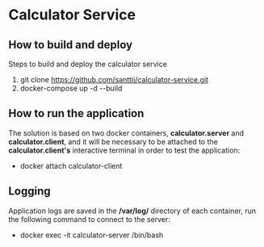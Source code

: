 # Calculator Service

## How to build and deploy

Steps to build and deploy the calculator service

1. git clone https://github.com/santtii/calculator-service.git
2. docker-compose up -d --build

## How to run the application

The solution is based on two docker containers, **calculator.server** and **calculator.client**, and it will be necessary to be attached to the **calculator.client's** interactive terminal in order to test the application:

- docker attach calculator-client

## Logging

Application logs are saved in the **/var/log/** directory of each container, run the following command to connect to the server:

- docker exec -it calculator-server /bin/bash
